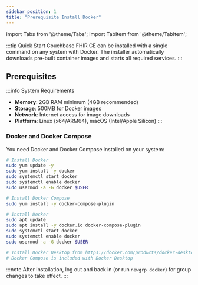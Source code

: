 ```yaml
---
sidebar_position: 1
title: "Prerequisite Install Docker"
---
```


import Tabs from '@theme/Tabs';
import TabItem from '@theme/TabItem';

:::tip Quick Start
Couchbase FHIR CE can be installed with a single command on any system with Docker. The installer automatically downloads pre-built container images and starts all required services.
:::

## Prerequisites

:::info System Requirements

- **Memory**: 2GB RAM minimum (4GB recommended)
- **Storage**: 500MB for Docker images
- **Network**: Internet access for image downloads
- **Platform**: Linux (x64/ARM64), macOS (Intel/Apple Silicon)
  :::

### Docker and Docker Compose

You need Docker and Docker Compose installed on your system:

<Tabs>
<TabItem value="linux" label="Linux (RHEL/CentOS/Amazon Linux)" default>

```bash title="Install Docker on Linux"
# Install Docker
sudo yum update -y
sudo yum install -y docker
sudo systemctl start docker
sudo systemctl enable docker
sudo usermod -a -G docker $USER

# Install Docker Compose
sudo yum install -y docker-compose-plugin
```

</TabItem>
<TabItem value="ubuntu" label="Ubuntu/Debian">

```bash title="Install Docker on Ubuntu/Debian"
# Install Docker
sudo apt update
sudo apt install -y docker.io docker-compose-plugin
sudo systemctl start docker
sudo systemctl enable docker
sudo usermod -a -G docker $USER
```

</TabItem>
<TabItem value="macos" label="macOS">

```bash title="Install Docker on macOS"
# Install Docker Desktop from https://docker.com/products/docker-desktop
# Docker Compose is included with Docker Desktop
```

:::note
After installation, log out and back in (or run `newgrp docker`) for group changes to take effect.
:::

</TabItem>
</Tabs>
